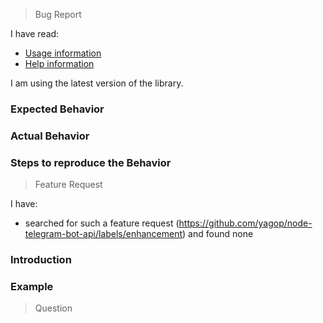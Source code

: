<!--
This template includes two sections:
1. Bug reporting
2. Feature request
3. Question

Please remove whichever section that does not apply to your issue
-->



<!--********************************************************************
Reporting a Bug.
*********************************************************************-->

> Bug Report

I have read:

* [Usage information](https://github.com/yagop/node-telegram-bot-api/tree/master/doc/usage.md)
* [Help information](https://github.com/yagop/node-telegram-bot-api/tree/master/doc/help.md)

I am using the latest version of the library.

### Expected Behavior

<!-- Explain what you are trying to achieve -->

### Actual Behavior

<!-- Explain what happens, contrary to what you expected -->

### Steps to reproduce the Behavior

<!-- Explain how we can reproduce the bug -->



<!--********************************************************************
Feature Request.
*********************************************************************-->

> Feature Request

I have:

* searched for such a feature request (https://github.com/yagop/node-telegram-bot-api/labels/enhancement) and found none

### Introduction

<!-- Describe what value this feature would add, and in which use case,
or scenario -->

### Example

<!-- A code snippet of how this feature would work, were it already
implemented -->



<!--********************************************************************
Question.
*********************************************************************-->

> Question

<!-- Ask your question here. Please be precise, adding as much detail
as necessary. Also, add a code snippet(s) if possible. -->

